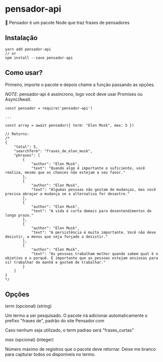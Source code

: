 # pensador-api

🤔 Pensador é um pacote Node que traz frases de pensadores

## Instalação

```
yarn add pensador-api
// or
npm install --save pensador-api
```

## Como usar?

Primeiro, importe o pacote e depois chame a função passando as opções.

_NOTE_: pensador-api é assíncrono, logo você deve usar Promises ou Async/Await.

```
const pensador = require('pensador-api')

...

const array = await pensador({ term: "Elon Musk", max: 5 })

// Returns:
/*
{
    "total": 5,
    "searchTerm": "frases_de_elon_musk",
    "phrases": [
        {
            "author": "Elon Musk",
            "text": "Quando algo é importante o suficiente, você realiza, mesmo que as chances não estejam a seu favor."
        },
        {
            "author": "Elon Musk",
            "text": "Algumas pessoas não gostam de mudanças, mas você precisa abraçar a mudança se a alternativa for desastre."
        },
        {
            "author": "Elon Musk",
            "text": "A vida é curta demais para desentendimentos de longo prazo."
        },
        {
            "author": "Elon Musk",
            "text": "A persistência é muito importante. Você não deve desistir, a menos que seja forçado a desistir."
        },
        {
            "author": "Elon Musk",
            "text": "As pessoas trabalham melhor quando sabem qual é o objetivo e o porquê. É importante que as pessoas estejam ansiosas para vir trabalhar de manhã e gostem de trabalhar."
        }
    ]
}
*/
```

## Opções

_term_ (opcional) (string)

Um termo a ser pesquisado. O pacote irá adicionar automaticamente o prefixo "frases de", padrão do site Pensador.com

Caso nenhum seja utilizado, o term padrao será "frases_curtas"

_max_ (opcional) (integer)

Número máximo de registros que o pacote deve retornar. Deixe me branco para capturar todos os disponíveis no termo.

